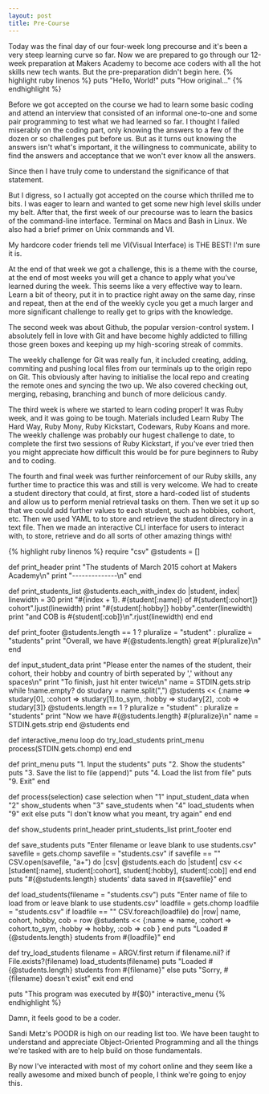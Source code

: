```yaml
---
layout: post
title: Pre-Course
---
```

Today was the final day of our four-week long precourse and it's been a very steep learning curve so far.  Now we are prepared to go through our 12-week preparation at Makers Academy to become ace coders with all the hot skills new tech wants.  But the pre-preparation didn't begin here.
{% highlight ruby linenos %}
puts "Hello, World!"
puts "How original..."
{% endhighlight %}
<!--more-->
Before we got accepted on the course we had to learn some basic coding and attend an interview that consisted of an informal one-to-one and some pair programming to test what we had learned so far.  I thought I failed miserably on the coding part, only knowing the answers to a few of the dozen or so challenges put before us.  But as it turns out knowing the answers isn't what's important, it the willingness to communicate, ability to find the answers and acceptance that we won't ever know all the answers.

Since then I have truly come to understand the significance of that statement.

But I digress, so I actually got accepted on the course which thrilled me to bits.  I was eager to learn and wanted to get some new high level skills under my belt.  After that, the first week of our precourse was to learn the basics of the command-line interface.  Terminal on Macs and Bash in Linux.  We also had a brief primer on Unix commands and VI.

My hardcore coder friends tell me VI(Visual Interface) is THE BEST!  I'm sure it is.

At the end of that week we got a challenge, this is a theme with the course, at the end of most weeks you will get a chance to apply what you've learned during the week.  This seems like a very effective way to learn.  Learn a bit of theory, put it in to practice right away on the same day, rinse and repeat, then at the end of the weekly cycle you get a much larger and more significant challenge to really get to grips with the knowledge.

The second week was about Github, the popular version-control system.  I absolutely fell in love with Git and have become highly addicted to filling those green boxes and keeping up my high-scoring streak of commits.

The weekly challenge for Git was really fun, it included creating, adding, commiting and pushing local files from our terminals up to the origin repo on Git.  This obviously after having to initialise the local repo and creating the remote ones and syncing the two up.  We also covered checking out, merging, rebasing, branching and bunch of more delicious candy.

The third week is where we started to learn coding proper!  It was Ruby week, and it was going to be tough.  Materials included Learn Ruby The Hard Way, Ruby Mony, Ruby Kickstart, Codewars, Ruby Koans and more.  The weekly challenge was probably our hugest challenge to date, to complete the first two sessions of Ruby Kickstart, if you've ever tried then you might appreciate how difficult this would be for pure beginners to Ruby and to coding.

The fourth and final week was further reinforcement of our Ruby skills, any further time to practice this was and still is very welcome.  We had to create a student directory that could, at first, store a hard-coded list of students and allow us to perform menial retrieval tasks on them.  Then we set it up so that we could add further values to each student, such as hobbies, cohort, etc.  Then we used YAML to to store and retrieve the student directory in a text file.  Then we made an interactive CLI interface for users to interact with, to store, retrieve and do all sorts of other amazing things with!

{% highlight ruby linenos %}
require "csv"
@students = []

def print_header
  print "The students of March 2015 cohort at Makers Academy\n"
  print "--------------\n"
end

def print_students_list
  @students.each_with_index do |student, index|
    linewidth = 30
    print "#{index + 1}. #{student[:name]} of #{student[:cohort]} cohort".ljust(linewidth)
    print "#{student[:hobby]} hobby".center(linewidth)
    print "and COB is #{student[:cob]}\n".rjust(linewidth)
  end
end

def print_footer
  @students.length == 1 ? pluralize = "student" : pluralize = "students"
  print "Overall, we have #{@students.length} great #{pluralize}\n"
end

def input_student_data
  print "Please enter the names of the student, their cohort, their hobby and country of birth seperated by ',' without any spaces\n"
  print "To finish, just hit enter twice\n"
  name = STDIN.gets.strip
  while !name.empty? do
    studary = name.split(",")
    @students << {:name => studary[0], :cohort => studary[1].to_sym, :hobby => studary[2], :cob => studary[3]}
    @students.length == 1 ? pluralize = "student" : pluralize = "students"
    print "Now we have #{@students.length} #{pluralize}\n"
    name = STDIN.gets.strip
  end
  @students
end

def interactive_menu
  loop do
    try_load_students
    print_menu
    process(STDIN.gets.chomp)
  end
end

def print_menu
  puts "1. Input the students"
  puts "2. Show the students"
  puts "3. Save the list to file (append)"
  puts "4. Load the list from file"
  puts "9. Exit"
end
  
def process(selection)
  case selection
    when "1"
      input_student_data
    when "2"
      show_students
    when "3"
      save_students
    when "4"
      load_students
    when "9"
      exit
    else
      puts "I don't know what you meant, try again"
  end
end

def show_students
  print_header
  print_students_list
  print_footer
end

def save_students
  puts "Enter filename or leave blank to use students.csv"
  savefile = gets.chomp
  savefile = "students.csv" if savefile == ""
  CSV.open(savefile, "a+") do |csv|
    @students.each do |student|
      csv << [student[:name], student[:cohort], student[:hobby], student[:cob]]
    end
  end
  puts "#{@students.length} students' data saved in #{savefile}"
end

def load_students(filename = "students.csv")
  puts "Enter name of file to load from or leave blank to use students.csv"
  loadfile = gets.chomp
  loadfile = "students.csv" if loadfile == ""
  CSV.foreach(loadfile) do |row|
    name, cohort, hobby, cob = row
    @students << {:name => name, :cohort => cohort.to_sym, :hobby => hobby, :cob => cob }
  end
  puts "Loaded #{@students.length} students from #{loadfile}"
end

def try_load_students
  filename = ARGV.first
  return if filename.nil?
  if File.exists?(filename)
    load_students(filename)
    puts "Loaded #{@students.length} students from #{filename}"
  else
    puts "Sorry, #{filename} doesn't exist"
    exit
  end
end

puts "This program was executed by #{$0}"
interactive_menu
{% endhighlight %}

Damn, it feels good to be a coder.

Sandi Metz's POODR is high on our reading list too.  We have been taught to understand and appreciate Object-Oriented Programming and all the things we're tasked with are to help build on those fundamentals.

By now I've interacted with most of my cohort online and they seem like a really awesome and mixed bunch of people, I think we're going to enjoy this.
